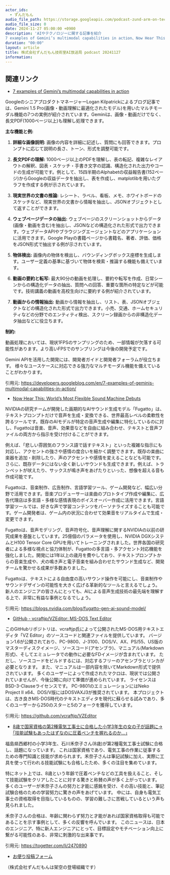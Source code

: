 ```yaml
---
actor_ids:
  - ずんだもん
audio_file_path: https://storage.googleapis.com/podcast-zund-arm-on-tech/audio/株式会社ずんだもん技術室AI放送局_podcast_20241127.mp3
audio_file_size: 0
date: 2024-11-27 05:00:00 +0900
description: 'AIやテクノロジーに関する記事を紹介  
7 examples of Gemini’s multimodal capabilities in action、Now Hear This: World’s Most Flexible Sound Machine Debuts、GitHub - vcraftjp/VZEditor: MS-DOS Text Editor、8歳で国家資格の第2種電気工事士に合格した小学3年生の女の子が話題に→｢技能試験もあったはずなのに圧着ペンチを握れるのか...｣'
duration: "00:00"
layout: article
title: 株式会社ずんだもん技術室AI放送局 podcast 20241127
information: 
---
```


## 関連リンク


- [7 examples of Gemini’s multimodal capabilities in action](https://developers.googleblog.com/en/7-examples-of-geminis-multimodal-capabilities-in-action/)  



GoogleのシニアプロダクトマネージャーLogan Kilpatrickによるブログ記事では、Gemini 1.5 Pro(画像・動画理解に最適化されたモデル)を用いたマルチモーダル機能の7つの実例が紹介されています。Geminiは、画像・動画だけでなく、長文PDF(1000ページ以上)も理解し処理できます。

**主な機能と例:**

1. **詳細な画像説明:** 画像の内容を詳細に記述し、質問にも回答できます。プロンプトに応じて説明の長さ、トーン、形式を調整可能です。

2. **長文PDFの理解:** 1000ページ以上のPDFを理解し、表の転記、複雑なレイアウトの解釈、図表・スケッチ・手書き文字の認識、構造化された出力やコードの生成が可能です。例として、15四半期のAlphabetの収益報告書(152ページ)からGoogleの収益データを抽出し、表を作成し、matplotlibを用いたグラフを作成する例が示されています。

3. **現実世界の文書の推論:** レシート、ラベル、看板、メモ、ホワイトボードのスケッチなど、現実世界の文書から情報を抽出し、JSONオブジェクトとして返すことができます。

4. **ウェブページデータの抽出:** ウェブページのスクリーンショットからデータ(画像・動画を含む)を抽出し、JSONなどの構造化された形式で出力できます。ウェブデータAPIやブラウジングエージェントなどのアプリケーションに活用できます。Google Playの書籍ページから書籍名、著者、評価、価格をJSON形式で抽出する例が示されています。

5. **物体検出:** 画像内の物体を検出し、バウンディングボックス座標を生成します。ユーザー定義の基準に基づいて物体を検索・推論する機能も備えています。

6. **動画の要約と転写:** 最大90分の動画を処理し、要約や転写を作成、日常シーンからの構造化データの抽出、質問への回答、重要な箇所の特定などが可能です。技術講義の動画を高校生向けに要約する例が紹介されています。

7. **動画からの情報抽出:** 動画から情報を抽出し、リスト、表、JSONオブジェクトなどの構造化された形式で出力できます。小売、交通、ホームセキュリティなどの分野でのエンティティ検出、スクリーン録画からの非構造化データ抽出などに役立ちます。


**制約:**

動画処理においては、現状1FPSのサンプリングのため、一部情報が欠落する可能性があります。より高いFPSでのサンプリングは今後の開発予定です。


Gemini APIを活用した開発には、開発者ガイドと開発者フォーラムが役立ちます。  様々なユースケースに対応できる強力なマルチモーダル機能を備えていることがわかります。


引用元: https://developers.googleblog.com/en/7-examples-of-geminis-multimodal-capabilities-in-action/


- [Now Hear This: World’s Most Flexible Sound Machine Debuts](https://blogs.nvidia.com/blog/fugatto-gen-ai-sound-model/)  



NVIDIAの研究チームが開発した画期的なAIサウンド生成モデル「Fugatto」は、テキストプロンプトだけで音声を生成・変換できる、世界最高レベルの柔軟性を誇るツールです。既存のAIモデルが特定の音声生成や編集に特化しているのに対し、Fugattoは音楽、音声、効果音などを自由に組み合わせ、テキストと音声ファイルの両方から指示を受け付けることができます。

例えば、「悲しい雰囲気のフランス語で話すテキスト」といった複雑な指示にも対応し、アクセントの強さや感情の度合いを細かく調整できます。既存の楽曲に楽器を追加・削除したり、声のアクセントや感情を変えることなども可能です。さらに、既存データにはない全く新しいサウンドも生成できます。例えば、トランペットが吠えたり、サックスが鳴き声をあげたりといった、想像を超える音も作成可能です。

Fugattoは、音楽制作、広告制作、言語学習ツール、ゲーム開発など、幅広い分野で活用できます。音楽プロデューサーは楽曲のプロトタイプ作成や編集に、広告代理店は多言語・多様な感情表現のボイスオーバー作成に活用できます。言語学習ツールでは、好きな声で学習コンテンツをパーソナライズすることも可能です。ゲーム開発者は、ゲーム内の状況に合わせて効果音をリアルタイムで生成・変更できます。

Fugattoは、音声モデリング、音声符号化、音声理解に関するNVIDIAの以前の研究成果を基盤としています。25億個のパラメータを使用し、NVIDIA DGXシステムとH100 Tensor Core GPUを用いてトレーニングされました。世界各国の研究者による多様な視点と協力体制が、Fugattoの多言語・多アクセント対応機能を強化しました。開発には1年以上の歳月を費やしており、テキストプロンプトからの音楽生成や、犬の鳴き声と電子音楽を組み合わせたサウンド生成など、開発チームを驚かせる成果が多数ありました。

Fugattoは、テキストによる自由度の高いサウンド操作を可能にし、音楽制作やサウンドデザインの可能性を大きく広げる革新的なツールと言えるでしょう。  新人のエンジニアの皆さんにとっても、AIによる音声生成技術の最先端を理解する上で、非常に有益な事例となるでしょう。


引用元: https://blogs.nvidia.com/blog/fugatto-gen-ai-sound-model/


- [GitHub - vcraftjp/VZEditor: MS-DOS Text Editor](https://github.com/vcraftjp/VZEditor)  



このGitHubリポジトリは、vcraftjp氏によって公開されたMS-DOS用テキストエディタ「VZ Editor」のソースコードと関連ファイルを提供しています。  バージョン1.6が公開されており、PC-9800、J-3100、DOS/V、AX、PS/55、US版のマスターディスクイメージ、ソースコード(アセンブラ)、マニュアル(Markdown形式)、そしてエミュレータでの動作に必要なFDイメージが含まれています。  ただし、ソースコードをビルドするには、対応するフリーのアセンブラとリンカが必要となります。  また、マニュアルは一部内容を除いてMarkdown形式で提供されています。  多くのユーザーによって作成されたマクロは、現状では公開されていませんが、今後公開に向けて準備が進められています。  ライセンスはBSD-3-Clauseライセンスです。  PC-9801のエミュレーションにはNeko Project II x64、DOS/V版にはDOSVAXJ3が推奨されています。  本プロジェクトは、古き良きMS-DOS時代のテキストエディタを現代に蘇らせる試みであり、多くのユーザーから250のスターと5のフォークを獲得しています。


引用元: https://github.com/vcraftjp/VZEditor


- [8歳で国家資格の第2種電気工事士に合格した小学3年生の女の子が話題に→｢技能試験もあったはずなのに圧着ペンチを握れるのか...｣](https://togetter.com/li/2470890)  


福島県西郷村の小学3年生、石川禾奈子さん(8歳)が第2種電気工事士試験に合格し、話題になっています。  これは国家資格であり、電気工事の作業に従事するための専門知識と技能が求められます。禾奈子さんは筆記試験に加え、実際に工具を使って行われる技能試験にも合格したため、多くの注目を集めています。

特にネット上では、8歳という年齢で圧着ペンチなどの工具を扱えること、そして技能試験をクリアしたことに対する驚きと称賛の声が多く上がっています。  多くのユーザーが禾奈子さんの努力と才能に感銘を受け、その高い技能と、筆記試験合格のための学習努力に驚きの声をあげています。  中には、自身も電気工事士の資格取得を目指しているものの、学習の難しさに苦戦しているという声も見られました。

禾奈子さんの合格は、年齢に関わらず努力と才能があれば国家資格取得も可能であることを示す事例として、多くの反響を呼んでいます。  このニュースは、日本のエンジニア、特に新人エンジニアにとって、目標設定やモチベーション向上に繋がる可能性のある、非常に刺激的な出来事です。


引用元: https://togetter.com/li/2470890



- [お便り投稿フォーム](https://forms.gle/ffg4JTfqdiqK62qf9)

（株式会社ずんだもんは架空の登場組織です）
